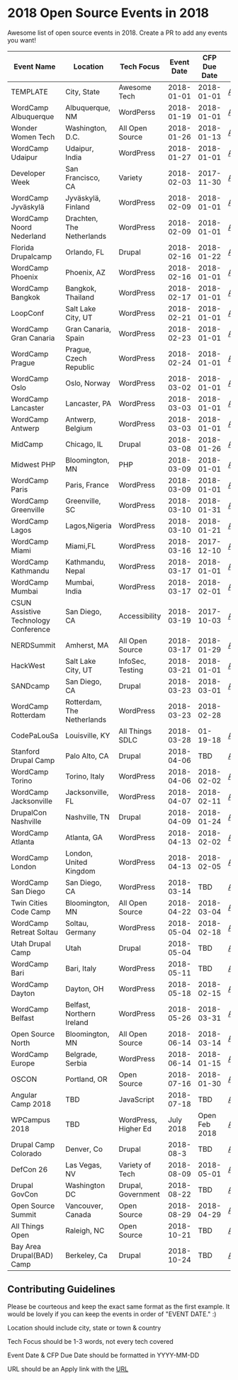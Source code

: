 # 2018 Open Source Events in 2018
Awesome list of open source events in 2018. Create a PR to add any events you want!

| Event Name | Location | Tech Focus | Event Date | CFP Due Date | URL |
|------------|----------|--------------|--------------|--------------|-------|
|TEMPLATE|City, State|Awesome Tech|2018-01-01|2018-01-01|[Apply](https://google.com)|
|WordCamp Albuquerque|Albuquerque, NM|WordPerss|2018-01-19|2018-01-01|[Apply](https://2018.albuquerque.wordcamp.org/)|
|Wonder Women Tech|Washington, D.C.|All Open Source|2018-01-26|2018-01-13|[Apply](https://wonderwomentech.com/dc)|
|WordCamp Udaipur|Udaipur, India|WordPress|2018-01-27|2018-01-01|[Apply](https://2018.udaipur.wordcamp.org/)|
|Developer Week|San Francisco, CA|Variety|2018-02-03|2017-11-30|[Apply](http://www.developerweek.com/)|
|WordCamp Jyväskylä|Jyväskylä, Finland|WordPress|2018-02-09|2018-01-01|[Apply](https://2018.jyvaskyla.wordcamp.org/)|
|WordCamp Noord Nederland|Drachten, The Netherlands|WordPress|2018-02-09|2018-01-01|[Apply](https://2018.noordnederland.wordcamp.org/programma/)|
|Florida Drupalcamp|Orlando, FL|Drupal|2018-02-16|2018-01-22|[Apply](https://www.fldrupal.camp/)|
|WordCamp Phoenix|Phoenix, AZ|WordPress|2018-02-16|2018-01-01|[Apply](https://2018.phoenix.wordcamp.org/sessions/)|
|WordCamp Bangkok|Bangkok, Thailand|WordPress|2018-02-17|2018-01-01|[Apply](https://2018.bangkok.wordcamp.org/schedule-conference-day/)|
|LoopConf|Salt Lake City, UT|WordPress|2018-02-21|2018-01-01|[Apply](https://loopconf.com/)|
|WordCamp Gran Canaria|Gran Canaria, Spain|WordPress|2018-02-23|2018-01-01|[Apply](https://2018.laspalmas.wordcamp.org)|
|WordCamp Prague|Prague, Czech Republic|WordPress|2018-02-24|2018-01-01|[Apply](https://2018.prague.wordcamp.org/program)|
|WordCamp Oslo|Oslo, Norway|WordPress|2018-03-02|2018-01-01|[Apply](https://2018.oslo.wordcamp.org/)|
|WordCamp Lancaster|Lancaster, PA|WordPress|2018-03-03|2018-01-01|[Apply](https://2018.lancasterpa.wordcamp.org/schedule/)|
|WordCamp Antwerp|Antwerp, Belgium|WordPress|2018-03-03|2018-01-01|[Apply](https://2018.antwerp.wordcamp.org/)|
|MidCamp|Chicago, IL|Drupal|2018-03-08|2018-01-26|[Apply](https://www.midcamp.org/submitted-sessions)|
|Midwest PHP|Bloomington, MN|PHP|2018-03-09|2018-01-01|[Apply](https://2018.midwestphp.org/)|
|WordCamp Paris|Paris, France|WordPress|2018-03-09|2018-01-01|[Apply](https://2018.paris.wordcamp.org/programme/)|
|WordCamp Greenville|Greenville, SC|WordPress|2018-03-10|2018-01-31|[Apply](https://2018.greenville.wordcamp.org/call-for-speakers/)|
|WordCamp Lagos|Lagos,Nigeria|WordPress|2018-03-10|2018-01-21|[Apply](https://2018.lagos.wordcamp.org/call-for-speakers/)|
|WordCamp Miami|Miami,FL|WordPress|2018-03-16|2017-12-10|[Apply](https://2018.miami.wordcamp.org/)|
|WordCamp Kathmandu|Kathmandu, Nepal|WordPress|2018-03-17|2018-01-01|[Apply](https://2018.kathmandu.wordcamp.org/)|
|WordCamp Mumbai|Mumbai, India|WordPress|2018-03-17|2018-02-01|[Apply](https://2018.mumbai.wordcamp.org/call-for-speaker/)|
|CSUN Assistive Technology Conference|San Diego, CA|Accessibility|2018-03-19|2017-10-03|[Apply](http://www.csun.edu/cod/conference/2018/sessions/index.php)|
|NERDSummit|Amherst, MA|All Open Source|2018-03-17|2018-01-29|[Apply](http://nerdsummit.org/)|
|HackWest|Salt Lake City, UT|InfoSec, Testing|2018-03-21|2018-01-01|[Apply](https://hackwest.org/)|
|SANDcamp|San Diego, CA|Drupal|2018-03-23|2018-03-01|[Apply](https://www.sandcamp.org/)|
|WordCamp Rotterdam|Rotterdam, The Netherlands|WordPress|2018-03-23|2018-02-28|
|CodePaLouSa|Louisville, KY|All Things SDLC|2018-03-28|01-19-18|[Apply](http://cplspeakers.azurewebsites.net/)|
|Stanford Drupal Camp|Palo Alto, CA|Drupal|2018-04-06|TBD|[Apply](http://web.stanford.edu/group/drupal/cgi-bin/drupalcamp-static/index.html)|
|WordCamp Torino|Torino, Italy|WordPress|2018-04-06|2018-02-02|[Apply](https://2018.torino.wordcamp.org/2018/01/10/aperta-la-call-for-speakers-per-wordcamp-torino-2018/)|
|WordCamp Jacksonville|Jacksonville, FL|WordPress|2018-04-07|2018-02-11|[Apply](https://2018.jacksonville.wordcamp.org/2018/01/12/call-for-speakers/)|
|DrupalCon Nashville|Nashville, TN|Drupal|2018-04-09|2018-01-24|[Apply](https://events.drupal.org/nashville2018/submit-session)|
|WordCamp Atlanta|Atlanta, GA|WordPress|2018-04-13|2018-02-02|[Apply](https://2018.atlanta.wordcamp.org/2018/01/09/call-for-speakers/)|
|WordCamp London|London, United Kingdom|WordPress|2018-04-13|2018-02-05|[Apply](https://2018.london.wordcamp.org/2017/12/20/call-for-speakers-wordcamp-london-2018/)|
|WordCamp San Diego|San Diego, CA|WordPress|2018-03-14|TBD|[Apply](https://2018.sandiego.wordcamp.org/)|
|Twin Cities Code Camp|Bloomington, MN|All Open Source|2018-04-22|2018-03-04|[Apply](https://twincitiescodecamp.com/#/Events/22/talks)|
|WordCamp Retreat Soltau|Soltau, Germany|WordPress|2018-05-04|2018-02-18|[Apply](https://2018-soltau.retreat.wordcamp.org/call-for-speakers-activities/)|
|Utah Drupal Camp|Utah|Drupal|2018-05-04|TBD|[Apply](http://2018.drupalutah.org/)|
|WordCamp Bari|Bari, Italy|WordPress|2018-05-11|TBD|[Apply](https://2018.bari.wordcamp.org/)|
|WordCamp Dayton|Dayton, OH|WordPress|2018-05-18|2018-02-15|[Apply](https://2018.dayton.wordcamp.org/2017/12/29/speaker-submissions-are-open/)|
|WordCamp Belfast|Belfast, Northern Ireland|WordPress|2018-05-26|2018-03-31|[Apply](https://2018.belfast.wordcamp.org/call-for-speakers/)|
|Open Source North|Bloomington, MN|All Open Source|2018-06-14|2018-03-14|[Apply](http://opensourcenorth.com/)|
|WordCamp Europe|Belgrade, Serbia|WordPress|2018-06-14|2018-01-15|[Apply](https://2018.europe.wordcamp.org/)|
|OSCON|Portland, OR|Open Source|2018-07-16|2018-01-30|[Apply](https://conferences.oreilly.com/oscon/oscon-or/public/cfp/615)|
|Angular Camp 2018|TBD|JavaScript|2018-07-18|TBD|[Apply](https://ti.to/angularcamp/angularcamp-2018)|
|WPCampus 2018|TBD|WordPress, Higher Ed|July 2018|Open Feb 2018|[Apply](https://wpcampus.org/)|
|Drupal Camp Colorado|Denver, Co|Drupal|2018-08-3|TBD|[Apply](https://2018.drupalcampcolorado.org/)|
|DefCon 26|Las Vegas, NV|Variety of Tech|2018-08-09|2018-05-01|[Apply](https://www.defcon.org/html/defcon-26/dc-26-cfp.html)|
|Drupal GovCon|Washington DC|Drupal, Government|2018-08-22|TBD|[Apply](https://groups.drupal.org/node/517533)|
|Open Source Summit|Vancouver, Canada|Open Source|2018-08-29|2018-04-29|[Apply](https://events.linuxfoundation.org/events/open-source-summit-north-america-2018/program/cfp/)|
|All Things Open|Raleigh, NC|Open Source|2018-10-21|TBD|[Apply](https://allthingsopen.org/)|
|Bay Area Drupal(BAD) Camp|Berkeley, Ca|Drupal|2018-10-24|TBD|[Apply](https://badcamp.net/)|


## Contributing Guidelines
Please be courteous and keep the exact same format as the first example. It would be lovely if you can keep the events in order of "EVENT DATE." :)

Location should include city, state or town & country

Tech Focus should be 1-3 words, not every tech covered

Event Date & CFP Due Date should be formatted in YYYY-MM-DD

URL should be an Apply link with the [URL](http://google.com/)
